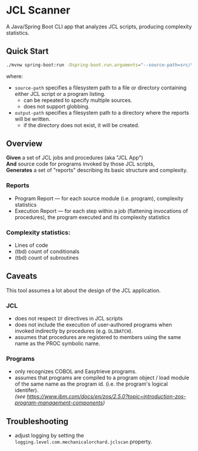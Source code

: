 # JCL Scanner

A Java/Spring Boot CLI app that analyzes JCL scripts, producing complexity statistics.

## Quick Start

```bash
./mvnw spring-boot:run -Dspring-boot.run.arguments="--source-path=src/test/resources/examples/simple/ --output-path=temp/output/directory"
```
where:
- `source-path` specifies a filesystem path to a file or directory containing either JCL script or a program listing.
  - can be repeated to specify multiple sources.
  - does not support globbing.
- `output-path` specifies a filesystem path to a directory where the reports will be written.
  - if the directory does not exist, it will be created.

## Overview

**Given** a set of JCL jobs and procedures (aka "JCL App") \
**And** source code for programs invoked by those JCL scripts, \
**Generates** a set of "reports" describing its basic structure and complexity.

### Reports
- Program Report — for each source module (i.e. program), complexity statistics
- Execution Report — for each step within a job (flattening invocations of procedures), the program executed and its complexity statistics

### Complexity statistics:
- Lines of code
- (tbd) count of conditionals
- (tbd) count of subroutines

## Caveats

This tool assumes a lot about the design of the JCL application.

### JCL
- does not respect `IF` directives in JCL scripts
- does not include the execution of user-authored programs when invoked indirectly by procedures (e.g. `DLIBATCH`).
- assumes that procedures are registered to members using the same name as the PROC symbolic name.

### Programs
- only recognizes COBOL and Easytrieve programs.
- assumes that programs are compiled to a program object / load module of the same name as the program id.
  (i.e. the program's logical identifer). \
  _(see https://www.ibm.com/docs/en/zos/2.5.0?topic=introduction-zos-program-management-components)_

## Troubleshooting

- adjust logging by setting the `logging.level.com.mechanicalorchard.jclscan` property.